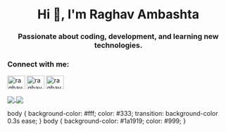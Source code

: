 <h1 align="center">Hi 👋, I'm Raghav Ambashta</h1>
<h3 align="center">Passionate about coding, development, and learning new technologies.</h3>

<h3 align="left">Connect with me:</h3>
<p align="left">
<a href="https://www.codechef.com/users/raghavambashta" target="blank"><img align="center" src="https://cdn.jsdelivr.net/npm/simple-icons@3.1.0/icons/codechef.svg" alt="raghavambashta" height="30" width="40" /></a>
<a href="https://www.hackerrank.com/raghavambashta" target="blank"><img align="center" src="https://raw.githubusercontent.com/rahuldkjain/github-profile-readme-generator/master/src/images/icons/Social/hackerrank.svg" alt="raghavambashta" height="30" width="40" /></a>
<a href="https://www.leetcode.com/raghavambashta" target="blank"><img align="center" src="https://raw.githubusercontent.com/rahuldkjain/github-profile-readme-generator/master/src/images/icons/Social/leet-code.svg" alt="raghavambashta" height="30" width="40" /></a>
</p>

<a href="https://github.com/raghavambashta/github-readme-stats">
  <img align="center" src="https://github-readme-stats.vercel.app/api?username=raghavambashta&show_icons=true&theme=radical" />
</a>
<a href="https://github.com/raghavambashta/github-readme-stats">
  <img align="center" src="https://github-readme-stats.vercel.app/api/top-langs/?username=raghavambashta&layout=compact" />
</a>

body {
  background-color: #fff;
  color: #333;
  transition: background-color 0.3s ease;
}
body {
  background-color: #1a1919;
  color: #999;
}
